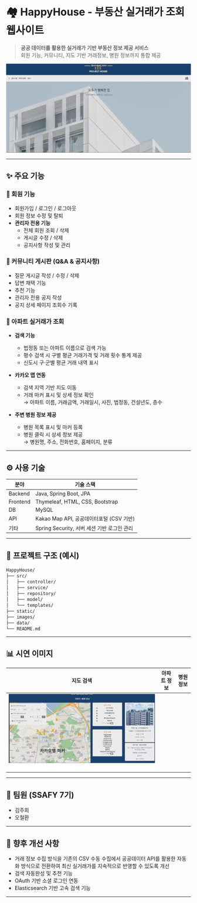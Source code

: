 # 🏘️ HappyHouse - 부동산 실거래가 조회 웹사이트

> **공공 데이터를 활용한 실거래가 기반 부동산 정보 제공 서비스**  
> 회원 기능, 커뮤니티, 지도 기반 거래정보, 병원 정보까지 통합 제공

![screenshot](images/main_page.png)

---

## ✨ 주요 기능

### 👤 회원 기능
- 회원가입 / 로그인 / 로그아웃
- 회원 정보 수정 및 탈퇴
- **관리자 전용 기능**
  - 전체 회원 조회 / 삭제
  - 게시글 수정 / 삭제
  - 공지사항 작성 및 관리

### 📝 커뮤니티 게시판 (Q&A & 공지사항)
- 질문 게시글 작성 / 수정 / 삭제
- 답변 채택 기능
- 추천 기능
- 관리자 전용 공지 작성
- 공지 상세 페이지 조회수 기록

### 📍 아파트 실거래가 조회
- **검색 기능**
  - 법정동 또는 아파트 이름으로 검색 가능
  - 평수 검색 시 구별 평균 거래가격 및 거래 횟수 통계 제공
  - 신도시 구·군별 평균 거래 내역 표시

- **카카오 맵 연동**
  - 검색 지역 기반 지도 이동
  - 거래 마커 표시 및 상세 정보 확인  
    → 아파트 이름, 거래금액, 거래일시, 사진, 법정동, 건설년도, 층수

- **주변 병원 정보 제공**
  - 병원 목록 표시 및 마커 등록
  - 병원 클릭 시 상세 정보 제공  
    → 병원명, 주소, 전화번호, 홈페이지, 분류

---

## ⚙️ 사용 기술

| 분야 | 기술 스택 |
|------|-----------|
| Backend | Java, Spring Boot, JPA |
| Frontend | Thymeleaf, HTML, CSS, Bootstrap |
| DB | MySQL |
| API | Kakao Map API, 공공데이터포털 (CSV 기반) |
| 기타 | Spring Security, 서버 세션 기반 로그인 관리 |

---

## 📁 프로젝트 구조 (예시)

```
HappyHouse/
├── src/
│   ├── controller/
│   ├── service/
│   ├── repository/
│   ├── model/
│   └── templates/
├── static/
├── images/
├── data/
└── README.md
```

---

## 📊 시연 이미지

| 지도 검색 | 아파트 정보 | 병원 정보 |
|-----------|--------------|-------------|
| ![map](images/map_search.png)  |

---

## 👥 팀원 (SSAFY 7기)

- 김주희 
- 오철환

---

## 🔧 향후 개선 사항

- 거래 정보 수집 방식을 기존의 CSV 수동 수집에서 공공데이터 API를 활용한 자동화 방식으로 전환하여 최신 실거래가를 지속적으로 반영할 수 있도록 개선
- 검색 자동완성 및 추천 기능
- OAuth 기반 소셜 로그인 연동
- Elasticsearch 기반 고속 검색 기능

---
